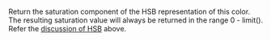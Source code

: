 Return the saturation component of the HSB representation of this color. 
The resulting saturation value will always be returned in the range 0 - limit().
Refer the [discussion of HSB](#HSB) above.
